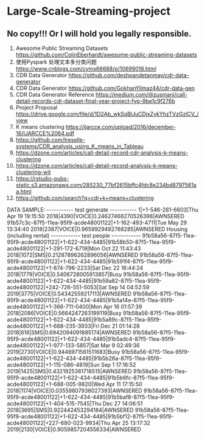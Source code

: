 # Large-Scale-Streaming-project
## No copy!!! Or I will hold you legally responsible.

1. Awesome Public Streaming Datasets
https://github.com/ColinEberhardt/awesome-public-streaming-datasets
2. 使用Pyspark 处理文本多分类问题
https://www.cnblogs.com/cymx66688/p/10699018.html
3. CDR Data Generator
https://github.com/deshpandetanmay/cdr-data-generator
4. CDR Data Generator
https://github.com/GokhanYilmaz44/cdr-data-gen
5. CDR Data Generator Reference
https://medium.com/@zusmani/call-detail-records-cdr-dataset-final-year-project-fyp-9be1c9f276b
6. Project Proposal
https://drive.google.com/file/d/1D2Ab_wkSqBlJuCDjxZykYhzTVzGzlCV_/view
7. K means clustering
https://ijarcce.com/upload/2016/december-16/IJARCCE%2064.pdf
8. https://github.com/treselle-systems/CDR_analysis_using_K_means_in_Tableau
9. https://dzone.com/articles/call-detail-record-cdr-analysis-k-means-clustering
10. https://dzone.com/articles/call-detail-record-analysis-k-means-clustering-wit
11. https://rstudio-pubs-static.s3.amazonaws.com/285230_77bf2615bffc4fdc8e234bd8797561aa.html
12. https://github.com/search?q=cdr+k+means+clustering


DATA SAMPLE:
----------- test generate -----------
1|+1-546-281-6603|Thu Apr 19 19:15:50 2018|4390|VOICE|0.24627468270526398|AWNSERED
91b57c3c-87f5-11ea-95f9-acde48001122|+1-162-493-4711|Tue May 29 13:34:40 2018|2387|VOICE|0.9659929482768285|AWNSERED
Housing (including rental)
------------ test people ------------
91b58a56-87f5-11ea-95f9-acde48001122|+1-622-434-4485|91b58b50-87f5-11ea-95f9-acde48001122|+1-291-172-6719|Mon Oct 22 11:43:43 2018|1072|SMS|0.21287896262896056|AWNSERED
91b58a56-87f5-11ea-95f9-acde48001122|+1-622-434-4485|91b591f4-87f5-11ea-95f9-acde48001122|+1-874-796-2233|Sat Dec 22 16:44:24 2018|1779|VOICE|0.5406728005913857|Busy
91b58a56-87f5-11ea-95f9-acde48001122|+1-622-434-4485|91b59a82-87f5-11ea-95f9-acde48001122|+242-726-551-5053|Sat Sep 14 04:52:59 2019|3775|VOICE|0.54342559217113|AWNSERED
91b58a56-87f5-11ea-95f9-acde48001122|+1-622-434-4485|91b5a14e-87f5-11ea-95f9-acde48001122|+1-366-711-0400|Mon Apr 16 01:57:39 2018|2086|VOICE|0.5664247263199119|Busy
91b58a56-87f5-11ea-95f9-acde48001122|+1-622-434-4485|91b5a89c-87f5-11ea-95f9-acde48001122|+1-688-235-3933|Fri Dec 21 01:14:28 2018|616|SMS|0.6942094091885174|AWNSERED
91b58a56-87f5-11ea-95f9-acde48001122|+1-622-434-4485|91b5adc4-87f5-11ea-95f9-acde48001122|+1-977-133-5857|Sat Mar  9 02:49:36 2019|2730|VOICE|0.9446971561511683|Busy
91b58a56-87f5-11ea-95f9-acde48001122|+1-622-434-4485|91b5b26a-87f5-11ea-95f9-acde48001122|+1-115-086-4819|Sun Sep  1 17:16:52 2019|1425|SMS|0.4321925381716515|AWNSERED
91b58a56-87f5-11ea-95f9-acde48001122|+1-622-434-4485|91b5b6fc-87f5-11ea-95f9-acde48001122|+1-688-005-9820|Wed Apr 11 17:15:50 2018|1174|VOICE|0.03559807938027393|AWNSERED
91b58a56-87f5-11ea-95f9-acde48001122|+1-622-434-4485|91b5baf8-87f5-11ea-95f9-acde48001122|+1-404-515-7545|Thu Dec 27 14:06:51 2018|3695|SMS|0.922442453294184|AWNSERED
91b58a56-87f5-11ea-95f9-acde48001122|+1-622-434-4485|91b5bf12-87f5-11ea-95f9-acde48001122|+227-680-023-9934|Thu Apr 25 13:17:32 2019|2130|VOICE|0.9059857204556334|AWNSERED
